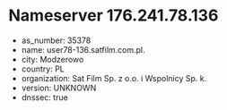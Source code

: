 # Nameserver 176.241.78.136

* as_number: 35378
* name: user78-136.satfilm.com.pl.
* city: Modzerowo
* country: PL
* organization: Sat Film Sp. z o.o. i Wspolnicy Sp. k.
* version: UNKNOWN
* dnssec: true
